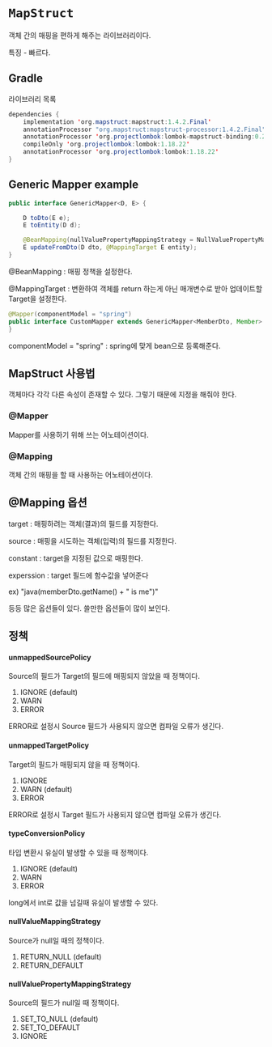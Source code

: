 # `MapStruct`

객체 간의 매핑을 편하게 해주는 라이브러리이다.

특징 - 빠르다.

## Gradle
라이브러리 목록
```java
dependencies {
    implementation 'org.mapstruct:mapstruct:1.4.2.Final'
    annotationProcessor "org.mapstruct:mapstruct-processor:1.4.2.Final"
    annotationProcessor 'org.projectlombok:lombok-mapstruct-binding:0.2.0'
	compileOnly 'org.projectlombok:lombok:1.18.22'
    annotationProcessor 'org.projectlombok:lombok:1.18.22'
}
```

## Generic Mapper example
```java
public interface GenericMapper<D, E> {

    D toDto(E e);
    E toEntity(D d);

    @BeanMapping(nullValuePropertyMappingStrategy = NullValuePropertyMappingStrategy.IGNORE)
    E updateFromDto(D dto, @MappingTarget E entity);
}
```

@BeanMapping : 매핑 정책을 설정한다.

@MappingTarget :  변환하여 객체를 return 하는게 아닌 매개변수로 받아 업데이트할 Target을 설정한다.

```java
@Mapper(componentModel = "spring")
public interface CustomMapper extends GenericMapper<MemberDto, Member> {
}
```

componentModel = "spring" : spring에 맞게 bean으로 등록해준다.

## MapStruct 사용법

객체마다 각각 다른 속성이 존재할 수 있다. 그렇기 때문에 지정을 해줘야 한다.

### @Mapper

Mapper를 사용하기 위해 쓰는 어노테이션이다.

### @Mapping

객체 간의 매핑을 할 때 사용하는 어노테이션이다.

## @Mapping 옵션

target : 매핑하려는 객체(결과)의 필드를 지정한다.

source : 매핑을 시도하는 객체(입력)의 필드를 지정한다.

constant : target을 지정된 값으로 매핑한다.

experssion : target 필드에 함수값을 넣어준다

ex) "java(memberDto.getName() + " is me")"

등등 많은 옵션들이 있다. 쓸만한 옵션들이 많이 보인다.

## 정책

#### unmappedSourcePolicy

Source의 필드가 Target의 필드에 매핑되지 않았을 때 정책이다.

1. IGNORE (default)
2. WARN
3. ERROR

ERROR로 설정시 Source 필드가 사용되지 않으면 컴파일 오류가 생긴다.

#### unmappedTargetPolicy

Target의 필드가 매핑되지 않을 때 정책이다.

1. IGNORE 
2. WARN (default)
3. ERROR

ERROR로 설정시 Target 필드가 사용되지 않으면 컴파일 오류가 생긴다.

#### typeConversionPolicy

타입 변환시 유실이 발생할 수 있을 때 정책이다.

1. IGNORE (default)
2. WARN
3. ERROR

long에서 int로 값을 넘길때 유실이 발생할 수 있다.

#### nullValueMappingStrategy

Source가 null일 때의 정책이다.

1. RETURN_NULL (default)
2. RETURN_DEFAULT

#### nullValuePropertyMappingStrategy

Source의 필드가 null일 때 정책이다.

1. SET_TO_NULL (default)
2. SET_TO_DEFAULT
3. IGNORE